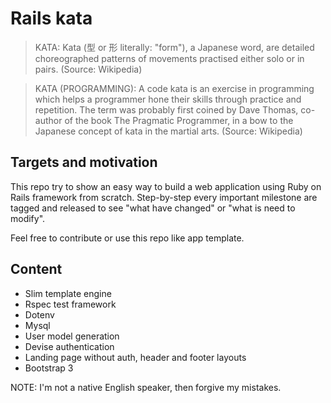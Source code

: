 Rails kata
==========

 > KATA: Kata (型 or 形 literally: "form"), a Japanese word, are detailed choreographed patterns of movements practised either solo or in pairs. (Source: Wikipedia)
 
 > KATA (PROGRAMMING): A code kata is an exercise in programming which helps a programmer hone their skills through practice and repetition. The term was probably first coined by Dave Thomas, co-author of the book The Pragmatic Programmer, in a bow to the Japanese concept of kata in the martial arts. (Source: Wikipedia)
 
Targets and motivation
---------------------------------

This repo try to show an easy way to build a web application using Ruby on Rails framework from scratch. Step-by-step every important milestone are tagged and released to see "what have changed" or "what is need to modify".

Feel free to contribute or use this repo like app template.

Content
-------------------

* Slim template engine
* Rspec test framework
* Dotenv
* Mysql
* User model generation
* Devise authentication
* Landing page without auth, header and footer layouts
* Bootstrap 3

NOTE: I'm not a native English speaker, then forgive my mistakes. 